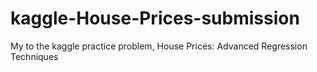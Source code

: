# kaggle-House-Prices-submission
My to the kaggle practice problem, House Prices: Advanced Regression Techniques
